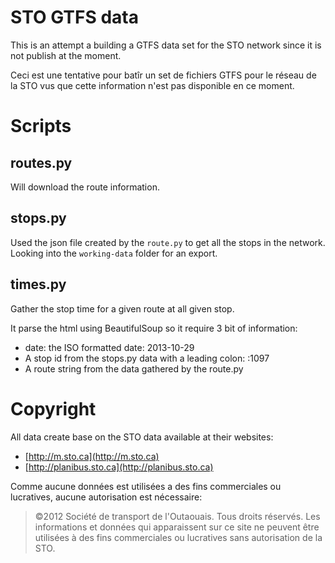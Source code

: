 STO GTFS data
===============

This is an attempt a building a GTFS data set for the STO network since it is not publish at the moment.

Ceci est une tentative pour batîr un set de fichiers GTFS pour le réseau de la STO vus que cette information n'est pas disponible en ce moment.


Scripts
=======

routes.py
---------

Will download the route information. 

stops.py
--------

Used the json file created by the `route.py` to get all the stops in the network. Looking into the `working-data` folder for an export.

times.py
--------

Gather the stop time for a given route at all given stop.

It parse the html using BeautifulSoup so it require 3 bit of information:

- date: the ISO formatted date: 2013-10-29
- A stop id from the stops.py data with a leading colon: :1097
- A route string from the data gathered by the route.py

Copyright
=========

All data create base on the STO data available at their websites:

- [http://m.sto.ca](http://m.sto.ca)
- [http://planibus.sto.ca](http://planibus.sto.ca)

Comme aucune données est utilisées a des fins commerciales ou lucratives, aucune autorisation est nécessaire:

> ©2012 Société de transport de l'Outaouais. Tous droits réservés. Les informations et données qui apparaissent sur ce site ne peuvent être utilisées à des fins commerciales ou lucratives sans autorisation de la STO.
